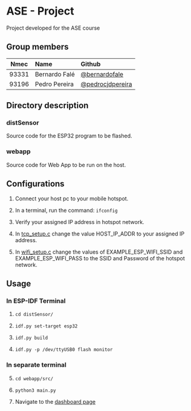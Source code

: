 # ASE - Project
Project developed for the ASE course
## Group members
| Nmec | Name | Github |
| :--: | :--- | :----- |
| 93331 | Bernardo Falé | [@bernardofale](https://github.com/bernardofale) |
| 93196 | Pedro Pereira | [@pedrocjdpereira](https://github.com/pedrocjdpereira) |

## Directory description
### distSensor
Source code for the ESP32 program to be flashed.
### webapp
Source code for Web App to be run on the host.

## Configurations

1. Connect your host pc to your mobile hotspot.

2. In a terminal, run the command:
`ifconfig`

3. Verify your assigned IP address in hotspot network.

4. In [tcp_setup.c](distSensor/components/tcp_setup/tcp_setup.c) change the value HOST_IP_ADDR to your assigned IP address.

5. In [wifi_setup.c](distSensor/components/wifi_setup/wifi_setup.c) change the values of EXAMPLE_ESP_WIFI_SSID and EXAMPLE_ESP_WIFI_PASS to the SSID and Password of the hotspot network.

## Usage

### In ESP-IDF Terminal

1. `cd distSensor/`

2. `idf.py set-target esp32`

3. `idf.py build`

4. `idf.py -p /dev/ttyUSB0 flash monitor`

### In separate terminal

5. `cd webapp/src/`

6. `python3 main.py`

7. Navigate to the [dashboard page](localhost:3000)

#